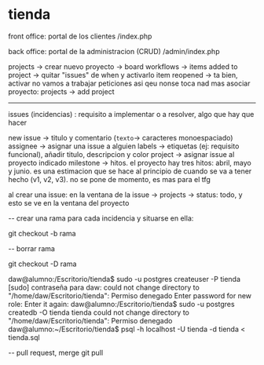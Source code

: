 # tienda

front office: portal de los clientes /index.php

back office: portal de la administracion (CRUD) /admin/index.php

projects -> crear nuevo proyecto -> board
workflows -> items added to project -> quitar "issues" de when y activarlo
item reopened -> ta bien, activar
no vamos a trabajar peticiones asi qeu nonse toca nad mas
asociar proyecto: projects -> add project

---

issues (incidencias) : requisito a implementar o a resolver, algo que hay que hacer

new issue -> titulo y comentario (`texto`-> caracteres monoespaciado)
assignee -> asignar una issue a alguien
labels -> etiquetas  (ej: requisito funcional), añadir titulo, descripcion y color
project -> asignar issue al proyecto indicado
milestone -> hitos. el proyecto hay tres hitos: abril, mayo y junio. es una estimacion que se hace al principio de cuando se va a tener hecho (v1, v2, v3). no se pone de momento, es mas para el tfg

al crear una issue: en la ventana de la issue -> projects -> status: todo, y esto se ve en la ventana del proyecto

-- crear una rama para cada incidencia y situarse en ella:

git checkout -b rama

-- borrar rama

git checkout -D rama

daw@alumno:/Escritorio/tienda$ sudo -u postgres createuser -P tienda [sudo] contraseña para daw: could not change directory to "/home/daw/Escritorio/tienda": Permiso denegado Enter password for new role: Enter it again: daw@alumno:/Escritorio/tienda$ sudo -u postgres createdb -O tienda tienda could not change directory to "/home/daw/Escritorio/tienda": Permiso denegado daw@alumno:~/Escritorio/tienda$ psql -h localhost -U tienda -d tienda < tienda.sql

-- pull request, merge
git pull

































